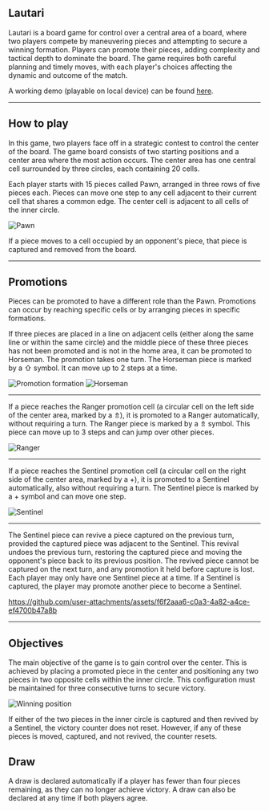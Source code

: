 ## Lautari

Lautari is a board game for control over a central area of a board, where two players compete by maneuvering pieces and attempting to secure a winning formation. Players can promote their pieces, adding complexity and tactical depth to dominate the board. The game requires both careful planning and timely moves, with each player's choices affecting the dynamic and outcome of the match.

A working demo (playable on local device) can be found [here](https://ivanovsaleksejs.github.io/lautari/).

---

## How to play

In this game, two players face off in a strategic contest to control the center of the board. The game board consists of two starting positions and a center area where the most action occurs. The center area has one central cell surrounded by three circles, each containing 20 cells.

Each player starts with 15 pieces called Pawn, arranged in three rows of five pieces each. Pieces can move one step to any cell adjacent to their current cell that shares a common edge. The center cell is adjacent to all cells of the inner circle.

![Pawn](src/images/pawn.png)

If a piece moves to a cell occupied by an opponent's piece, that piece is captured and removed from the board.

---

## Promotions

Pieces can be promoted to have a different role than the Pawn. Promotions can occur by reaching specific cells or by arranging pieces in specific formations.

If three pieces are placed in a line on adjacent cells (either along the same line or within the same circle) and the middle piece of these three pieces has not been promoted and is not in the home area, it can be promoted to Horseman. The promotion takes one turn. The Horseman piece is marked by a ⇧ symbol. It can move up to 2 steps at a time.

![Promotion formation](src/images/promotion.png) ![Horseman](src/images/horseman.png)

---

If a piece reaches the Ranger promotion cell (a circular cell on the left side of the center area, marked by a ⇯), it is promoted to a Ranger automatically, without requiring a turn. The Ranger piece is marked by a ⇯ symbol. This piece can move up to 3 steps and can jump over other pieces.

![Ranger](src/images/ranger.png)

---

If a piece reaches the Sentinel promotion cell (a circular cell on the right side of the center area, marked by a +), it is promoted to a Sentinel automatically, also without requiring a turn. The Sentinel piece is marked by a + symbol and can move one step.

![Sentinel](src/images/sentinel.png)

---

The Sentinel piece can revive a piece captured on the previous turn, provided the captured piece was adjacent to the Sentinel. This revival undoes the previous turn, restoring the captured piece and moving the opponent's piece back to its previous position. The revived piece cannot be captured on the next turn, and any promotion it held before capture is lost. Each player may only have one Sentinel piece at a time. If a Sentinel is captured, the player may promote another piece to become a Sentinel.

https://github.com/user-attachments/assets/f6f2aaa6-c0a3-4a82-a4ce-ef4700b47a8b

---

## Objectives

The main objective of the game is to gain control over the center. This is achieved by placing a promoted piece in the center and positioning any two pieces in two opposite cells within the inner circle. This configuration must be maintained for three consecutive turns to secure victory.

![Winning position](src/images/winning.png)

If either of the two pieces in the inner circle is captured and then revived by a Sentinel, the victory counter does not reset. However, if any of these pieces is moved, captured, and not revived, the counter resets.

## Draw

A draw is declared automatically if a player has fewer than four pieces remaining, as they can no longer achieve victory. A draw can also be declared at any time if both players agree.
